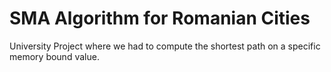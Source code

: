 # SMA Algorithm for Romanian Cities
 University Project where we had to compute the shortest path on a specific memory bound value.
